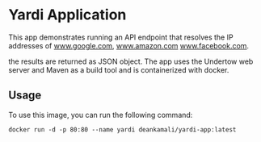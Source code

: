 # Yardi Application

This app demonstrates running an API endpoint that resolves the IP addresses of 
www.google.com, 
www.amazon.com
www.facebook.com. 

the results are returned as JSON object.
The app uses the Undertow web server and Maven as a build tool and is containerized with docker. 

## Usage

To use this image, you can run the following command:

```docker run -d -p 80:80 --name yardi deankamali/yardi-app:latest```
